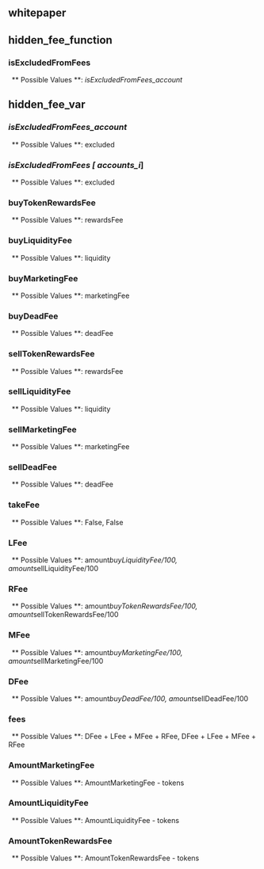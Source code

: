 ## whitepaper


## hidden_fee_function

### isExcludedFromFees

  &ensp;** Possible Values **:
 _isExcludedFromFees_account_


## hidden_fee_var

### _isExcludedFromFees_account_

  &ensp;** Possible Values **:
 excluded

### _isExcludedFromFees [ accounts_i_]

  &ensp;** Possible Values **:
 excluded

### buyTokenRewardsFee

  &ensp;** Possible Values **:
 rewardsFee

### buyLiquidityFee

  &ensp;** Possible Values **:
 liquidity

### buyMarketingFee

  &ensp;** Possible Values **:
 marketingFee

### buyDeadFee

  &ensp;** Possible Values **:
 deadFee

### sellTokenRewardsFee

  &ensp;** Possible Values **:
 rewardsFee

### sellLiquidityFee

  &ensp;** Possible Values **:
 liquidity

### sellMarketingFee

  &ensp;** Possible Values **:
 marketingFee

### sellDeadFee

  &ensp;** Possible Values **:
 deadFee

### takeFee

  &ensp;** Possible Values **:
 False, 
 False

### LFee

  &ensp;** Possible Values **:
 amount*buyLiquidityFee/100, 
 amount*sellLiquidityFee/100

### RFee

  &ensp;** Possible Values **:
 amount*buyTokenRewardsFee/100, 
 amount*sellTokenRewardsFee/100

### MFee

  &ensp;** Possible Values **:
 amount*buyMarketingFee/100, 
 amount*sellMarketingFee/100

### DFee

  &ensp;** Possible Values **:
 amount*buyDeadFee/100, 
 amount*sellDeadFee/100

### fees

  &ensp;** Possible Values **:
 DFee + LFee + MFee + RFee, 
 DFee + LFee + MFee + RFee

### AmountMarketingFee

  &ensp;** Possible Values **:
 AmountMarketingFee - tokens

### AmountLiquidityFee

  &ensp;** Possible Values **:
 AmountLiquidityFee - tokens

### AmountTokenRewardsFee

  &ensp;** Possible Values **:
 AmountTokenRewardsFee - tokens


